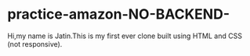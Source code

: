 # practice-amazon-NO-BACKEND-
Hi,my name is Jatin.This is my first ever clone built using HTML and CSS (not responsive).
